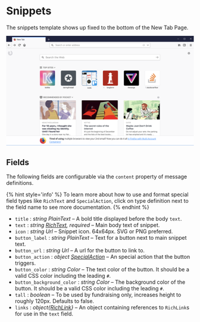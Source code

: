 # Snippets

The snippets template shows up fixed to the bottom of the New Tab Page.

![Screenshot of the new tab page snippet](../assets/snippet-example.png)

## Fields

The following fields are configurable via the `content` property of message definitions.

{% hint style='info' %}
To learn more about how to use and format special field types like `RichText` and `SpecialAction`, click on type definition next to the field name to see more documentation.
{% endhint %}

* `title` : *string PlainText* – A bold title displayed before the body `text`.
* `text` : *string [RichText](../api/template-fields.md#richtext-and-richlink), required* – Main body text of snippet.
* `icon` : *string Url* – Snippet icon. 64x64px. SVG or PNG preferred.
* `button_label` : *string PlainText* – Text for a button next to main snippet text.
* `button_url` : *string Url* – A url for the button to link to.
* `button_action` : *object [SpecialAction](../api/special-actions.md)* – An special action that the button triggers.
* `button_color` : *string Color* – The text color of the button. It should be a valid CSS color including the leading `#`.
* `button_background_color` : *string Color* – The background color of the button. It should be a valid CSS color including the leading `#`.
* `tall` : *boolean* – To be used by fundraising only, increases height to roughly 120px. Defaults to false.
* `links` : *object{[RichLink](../api/template-fields.md#richtext-and-richlink)}* – An object containing references to `RichLink`s for use in the `text` field.

